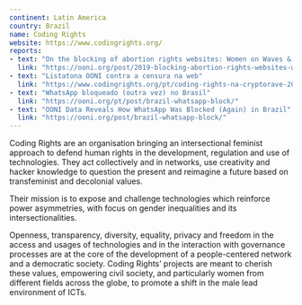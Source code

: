 ```yaml
---
continent: Latin America
country: Brazil
name: Coding Rights
website: https://www.codingrights.org/
reports:
- text: "On the blocking of abortion rights websites: Women on Waves & Women on Web"
  link: "https://ooni.org/post/2019-blocking-abortion-rights-websites-women-on-waves-web/"
- text: "Listatona OONI contra a censura na web"
  link: "https://www.codingrights.org/pt/coding-rights-na-cryptorave-2017/"
- text: "WhatsApp bloqueado (outra vez) no Brasil"
  link: "https://ooni.org/pt/post/brazil-whatsapp-block/"
- text: "OONI Data Reveals How WhatsApp Was Blocked (Again) in Brazil"
  link: "https://ooni.org/post/brazil-whatsapp-block/"
---
```


Coding Rights are an organisation bringing an intersectional feminist approach to defend human rights in the development, regulation and use of technologies. They act collectively and in networks, use creativity and hacker knowledge to question the present and reimagine a future based on transfeminist and decolonial values.

Their mission is to expose and challenge technologies which reinforce power asymmetries, with focus on gender inequalities and its intersectionalities.

Openness, transparency, diversity, equality, privacy and freedom in the access and usages of technologies and in the interaction with governance processes are at the core of the development of a people-centered network and a democratic society. Coding Rights’ projects are meant to cherish these values, empowering civil society, and particularly women from different fields across the globe, to promote a shift in the male lead environment of ICTs.

